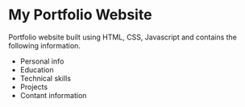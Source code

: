 # My Portfolio Website
Portfolio website built using HTML, CSS, Javascript and contains the following information.
* Personal info
* Education
* Technical skills
* Projects
* Contant information
